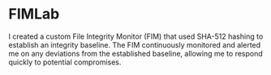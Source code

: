 # FIMLab
I created a custom File Integrity Monitor (FIM) that used SHA-512 hashing to establish an integrity baseline. The FIM continuously monitored and alerted me on any deviations from the established baseline, allowing me to respond quickly to potential compromises.
